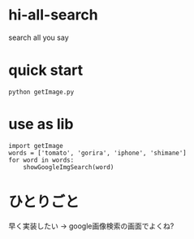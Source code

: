 # hi-all-search
search all you say

# quick start
`python getImage.py`

# use as lib
```
import getImage
words = ['tomato', 'gorira', 'iphone', 'shimane']
for word in words:
    showGoogleImgSearch(word)
```

# ひとりごと
早く実装したい → google画像検索の画面でよくね?
